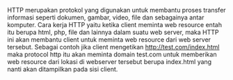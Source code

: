 HTTP merupakan protokol yang digunakan untuk membantu proses transfer informasi seperti dokumen, gambar, video, file dan sebagainya antar komputer.
Cara kerja HTTP yaitu ketika client meminta web resource entah itu berupa html, php, file dan lainnya dalam suatu web server, maka HTTP ini akan membantu client untuk meminta web resource
dari web server tersebut. Sebagai contoh jika client mengetikan http://test.com/index.html maka protocol http itu akan meminta domain test.com untuk memberikan web resource dari lokasi di webserver tersebut
berupa index.html yang nanti akan ditampilkan pada sisi client.
